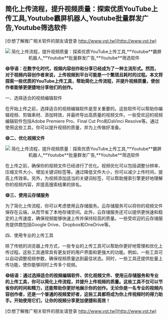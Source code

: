 ## **简化上传流程，提升视频质量：探索优质YouTube上传工具,**Youtube**霸屏机器人,**Youtube**批量群发广告,**Youtube**筛选软件**

[😍想了解推广相关软件的朋友请登录 http://www.vst.tw](http://www.vst.tw)

 <center><img src="https://vst.tw/MP4/tuiguang/png/1.png" alt="简化上传流程，提升视频质量：探索优质YouTube上传工具,**Youtube**霸屏机器人,**Youtube**批量群发广告,**Youtube**筛选软件"></center>

**😄导语：在数字化时代，视频内容创作和分享已经成为了一种主流形式。然而，对于视频内容创作者来说，上传视频到平台可能是一个繁琐且耗时的过程。本文将探索一些优质的YouTube上传工具，帮助简化上传流程，并提升视频质量，使创作者能够更便捷地分享他们的创作。**

一、选择适合的视频编辑软件

在开始上传之前，选择适合的视频编辑软件是至关重要的。这些软件可以帮助你编辑视频、剪辑素材、添加特效，并最终导出高质量的视频文件。一些受欢迎的视频编辑软件包括Adobe Premiere Pro、Final Cut Pro和DaVinci Resolve等。通过使用这些工具，你可以提升视频的质量，并为上传做好准备。

**😄二、优化视频文件**

 <center><img src="https://vst.tw/MP4/tuiguang/png/0.png" alt="简化上传流程，提升视频质量：探索优质YouTube上传工具,**Youtube**霸屏机器人,**Youtube**批量群发广告,**Youtube**筛选软件"></center>

在上传之前，确保你的视频文件已经进行了优化。视频优化可以包括调整分辨率、压缩文件大小、增加关键词标签等。通过降低文件大小，你可以减少上传时间，提高上传效率。另外，为视频添加适当的关键词标签，可以帮助搜索引擎更好地理解你的视频内容，并提高搜索结果的排名。

**😄三、使用云存储服务**

为了简化上传流程，你可以考虑使用云存储服务。云存储服务可以将你的视频文件保存在云端，从而节省了本地存储空间。此外，云存储服务还可以提供更快速和稳定的上传速度，确保视频能够快速上传并保持较高的质量。一些受欢迎的云存储服务提供商包括Google Drive、Dropbox和OneDrive等。

四、使用专业的上传工具

除了传统的浏览器上传方式，一些专业的上传工具可以帮助你更好地管理和优化上传过程。这些工具通常具有更友好的用户界面和更强大的功能。例如，一些工具可以自动调整视频参数，确保视频质量达到最佳状态。同时，一些工具还提供批量上传功能，使你能够同时上传多个视频。

**😄结语：通过选择适合的视频编辑软件、优化视频文件、使用云存储服务和专业的上传工具，你可以简化上传流程，并提升上传视频的质量。这些工具不仅可以节省你的时间和精力，还能帮助你更好地展示你的创作。无论你是一名专业的视频内容创作者，还是一个普通的视频爱好者，这些工具都将成为你上传视频时的得力助手。开始使用它们，让你的视频分享更加便捷和高效！**

[😍想了解推广相关软件的朋友请登录 http://www.vst.tw](http://www.vst.tw)



